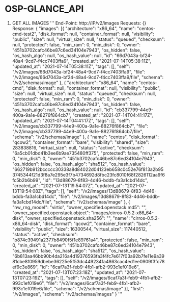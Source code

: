 # OSP-GLANCE_API

1. GET ALL IMAGES
'''
   End-Point: http://IP/v2/images
   Requests:
       {}
   Response:
       {
          "images": [{
            "architecture": "x86_64",
            "name": "centos-cmd-test2",
            "disk_format": null,
            "container_format": null,
            "visibility": "public",
            "size": null,
            "virtual_size": null,
            "status": "queued",
            "checksum": null,
            "protected": false,
            "min_ram": 0,
            "min_disk": 0,
            "owner": "451b3702cafc46be87c6ed34104e7943",
            "os_hidden": false,
            "os_hash_algo": null,
            "os_hash_value": null,
            "id": "66d7043a-bf24-48a4-9cd7-f4cc7403ffa9",
            "created_at": "2021-07-14T05:38:11Z",
            "updated_at": "2021-07-14T05:38:11Z",
            "tags": [],
            "self": "/v2/images/66d7043a-bf24-48a4-9cd7-f4cc7403ffa9",
            "file": "/v2/images/66d7043a-bf24-48a4-9cd7-f4cc7403ffa9/file",
            "schema": "/v2/schemas/image"
          }, {
            "architecture": "x86_64",
            "name": "centos-cmd",
            "disk_format": null,
            "container_format": null,
            "visibility": "public",
            "size": null,
            "virtual_size": null,
            "status": "queued",
            "checksum": null,
            "protected": false,
            "min_ram": 0,
            "min_disk": 0,
            "owner": "451b3702cafc46be87c6ed34104e7943",
            "os_hidden": false,
            "os_hash_algo": null,
            "os_hash_value": null,
            "id": "cb337799-44e9-400a-9a1e-88276f864cb7",
            "created_at": "2021-07-14T04:41:17Z",
            "updated_at": "2021-07-14T04:41:17Z",
            "tags": [],
            "self": "/v2/images/cb337799-44e9-400a-9a1e-88276f864cb7",
            "file": "/v2/images/cb337799-44e9-400a-9a1e-88276f864cb7/file",
            "schema": "/v2/schemas/image"
          }, {
            "name": "centos",
            "disk_format": "qcow2",
            "container_format": "bare",
            "visibility": "shared",
            "size": 283838816,
            "virtual_size": null,
            "status": "active",
            "checksum": "6a5cb01dbd41b3ee6b9ae735480ff375",
            "protected": false,
            "min_ram": 0,
            "min_disk": 0,
            "owner": "451b3702cafc46be87c6ed34104e7943",
            "os_hidden": false,
            "os_hash_algo": "sha512",
            "os_hash_value": "662719b912bccccc30338a8d84022d04123eb658c0c52e76f813a2b953745344f21d3f8a7e295e3f7b4734692d8fbc23fc8010f68f2826112aa9f6fc5b2b6b99",
            "id": "13d88679-8f83-4d46-bddb-fa3a1cbd14dc",
            "created_at": "2021-07-13T19:54:07Z",
            "updated_at": "2021-07-13T19:54:08Z",
            "tags": [],
            "self": "/v2/images/13d88679-8f83-4d46-bddb-fa3a1cbd14dc",
            "file": "/v2/images/13d88679-8f83-4d46-bddb-fa3a1cbd14dc/file",
            "schema": "/v2/schemas/image"
          }, {
            "hw_rng_model": "virtio",
            "owner_specified.openstack.md5": "",
            "owner_specified.openstack.object": "images/cirros-0.5.2-x86_64-disk",
            "owner_specified.openstack.sha256": "",
            "name": "cirros-0.5.2-x86_64-disk",
            "disk_format": "qcow2",
            "container_format": "bare",
            "visibility": "public",
            "size": 16300544,
            "virtual_size": 117440512,
            "status": "active",
            "checksum": "b874c39491a2377b8490f5f1e89761a4",
            "protected": false,
            "min_ram": 0,
            "min_disk": 0,
            "owner": "451b3702cafc46be87c6ed34104e7943",
            "os_hidden": false,
            "os_hash_algo": "sha512",
            "os_hash_value": "6b813aa46bb90b4da216a4d19376593fa3f4fc7e617f03a92b7fe11e9a3981cbe8f0959dbebe36225e5f53dc4492341a4863cac4ed1ee0909f3fc78ef9c3e869",
            "id": "6caf7a3f-feb9-4fb1-afb2-993c1ef019e6",
            "created_at": "2021-07-13T07:23:18Z",
            "updated_at": "2021-07-13T07:23:19Z",
            "tags": [],
            "self": "/v2/images/6caf7a3f-feb9-4fb1-afb2-993c1ef019e6",
            "file": "/v2/images/6caf7a3f-feb9-4fb1-afb2-993c1ef019e6/file",
            "schema": "/v2/schemas/image"
          }],
          "first": "/v2/images",
          "schema": "/v2/schemas/images"
        }
 '''
